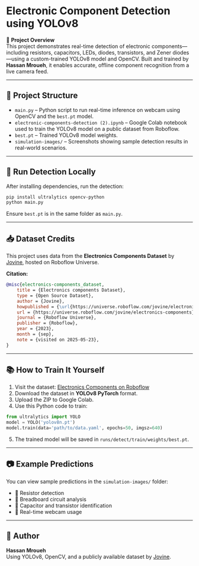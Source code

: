 # Electronic Component Detection using YOLOv8

🎯 **Project Overview**  
This project demonstrates real-time detection of electronic components—including resistors, capacitors, LEDs, diodes, transistors, and Zener diodes—using a custom-trained YOLOv8 model and OpenCV. Built and trained by **Hassan Mroueh**, it enables accurate, offline component recognition from a live camera feed.

---

## 📁 Project Structure

- `main.py` – Python script to run real-time inference on webcam using OpenCV and the `best.pt` model.
- `electronic-components-detection (2).ipynb` – Google Colab notebook used to train the YOLOv8 model on a public dataset from Roboflow.
- `best.pt` – Trained YOLOv8 model weights.
- `simulation-images/` – Screenshots showing sample detection results in real-world scenarios.

---

## 🧪 Run Detection Locally

After installing dependencies, run the detection:

```bash
pip install ultralytics opencv-python
python main.py
```

Ensure `best.pt` is in the same folder as `main.py`.

---

## 📥 Dataset Credits

This project uses data from the **Electronics Components Dataset** by [Jovine](https://universe.roboflow.com/jovine/electronics-components), hosted on Roboflow Universe.

**Citation:**

```bibtex
@misc{electronics-components_dataset,
    title = {Electronics components Dataset},
    type = {Open Source Dataset},
    author = {Jovine},
    howpublished = {\url{https://universe.roboflow.com/jovine/electronics-components}},
    url = {https://universe.roboflow.com/jovine/electronics-components},
    journal = {Roboflow Universe},
    publisher = {Roboflow},
    year = {2023},
    month = {sep},
    note = {visited on 2025-05-23},
}
```

---

## 📚 How to Train It Yourself

1. Visit the dataset: [Electronics Components on Roboflow](https://universe.roboflow.com/jovine/electronics-components)
2. Download the dataset in **YOLOv8 PyTorch** format.
3. Upload the ZIP to Google Colab.
4. Use this Python code to train:

```python
from ultralytics import YOLO
model = YOLO('yolov8n.pt')
model.train(data='path/to/data.yaml', epochs=50, imgsz=640)
```

5. The trained model will be saved in `runs/detect/train/weights/best.pt`.

---

## 📷 Example Predictions

You can view sample predictions in the `simulation-images/` folder:
- 📌 Resistor detection
- 📌 Breadboard circuit analysis
- 📌 Capacitor and transistor identification
- 📌 Real-time webcam usage

---

## 👤 Author

**Hassan Mroueh**  
Using YOLOv8, OpenCV, and a publicly available dataset by [Jovine](https://universe.roboflow.com/jovine/electronics-components).


